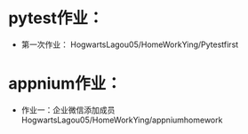 # pytest作业：
- 第一次作业：
    HogwartsLagou05/HomeWorkYing/Pytestfirst
# appnium作业：
- 作业一：企业微信添加成员
    HogwartsLagou05/HomeWorkYing/appniumhomework
